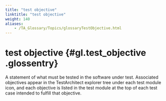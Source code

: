 ```yaml
--- 
title: "test objective"
linktitle: "test objective"
weight: 140
aliases: 
    - /TA_Glossary/Topics/glossaryTestObjective.html
---
```

# test objective {#gl.test_objective .glossentry}

A statement of what must be tested in the software under test. Associated objectives appear in the TestArchitect explorer tree under each test module icon, and each objective is listed in the test module at the top of each test case intended to fulfill that objective.

